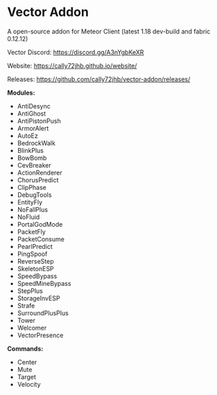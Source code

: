 # Vector Addon
A open-source addon for Meteor Client (latest 1.18 dev-build and fabric 0.12.12)

Vector Discord:
https://discord.gg/A3nYgbKeXR

Website:
https://cally72jhb.github.io/website/

Releases:
https://github.com/cally72jhb/vector-addon/releases/

**Modules:**
- AntiDesync
- AntiGhost
- AntiPistonPush
- ArmorAlert
- AutoEz
- BedrockWalk
- BlinkPlus
- BowBomb
- CevBreaker
- ActionRenderer
- ChorusPredict
- ClipPhase
- DebugTools
- EntityFly
- NoFallPlus
- NoFluid
- PortalGodMode
- PacketFly
- PacketConsume
- PearlPredict
- PingSpoof
- ReverseStep
- SkeletonESP
- SpeedBypass
- SpeedMineBypass
- StepPlus
- StorageInvESP
- Strafe
- SurroundPlusPlus
- Tower
- Welcomer
- VectorPresence

**Commands:**
- Center
- Mute
- Target
- Velocity
